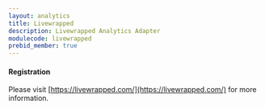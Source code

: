 ```yaml
---
layout: analytics
title: Livewrapped
description: Livewrapped Analytics Adapter
modulecode: livewrapped
prebid_member: true
---
```


#### Registration

Please visit [https://livewrapped.com/](https://livewrapped.com/) for more information.

